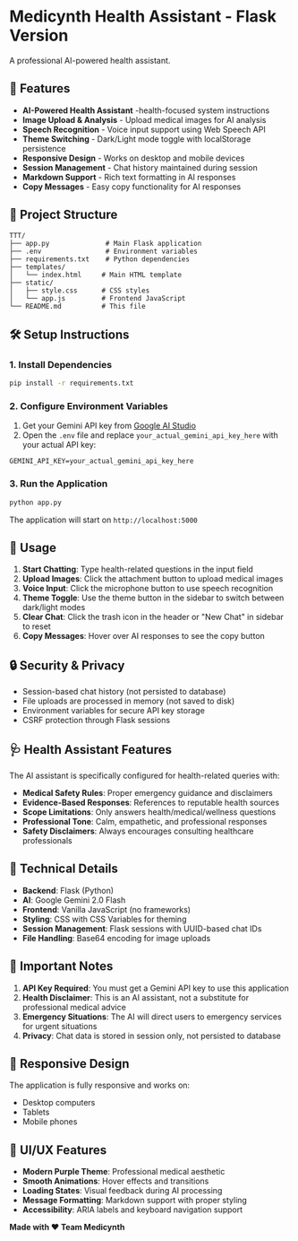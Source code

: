 # Medicynth Health Assistant - Flask Version

A professional AI-powered health assistant.

## 🚀 Features

- **AI-Powered Health Assistant** -health-focused system instructions
- **Image Upload & Analysis** - Upload medical images for AI analysis
- **Speech Recognition** - Voice input support using Web Speech API
- **Theme Switching** - Dark/Light mode toggle with localStorage persistence
- **Responsive Design** - Works on desktop and mobile devices
- **Session Management** - Chat history maintained during session
- **Markdown Support** - Rich text formatting in AI responses
- **Copy Messages** - Easy copy functionality for AI responses

## 📁 Project Structure

```
TTT/
├── app.py              # Main Flask application
├── .env                # Environment variables
├── requirements.txt    # Python dependencies
├── templates/
│   └── index.html     # Main HTML template
├── static/
│   ├── style.css      # CSS styles 
│   └── app.js         # Frontend JavaScript
└── README.md          # This file
```

## 🛠️ Setup Instructions

### 1. Install Dependencies

```bash
pip install -r requirements.txt
```

### 2. Configure Environment Variables

1. Get your Gemini API key from [Google AI Studio](https://aistudio.google.com/app/apikey)
2. Open the `.env` file and replace `your_actual_gemini_api_key_here` with your actual API key:

```env
GEMINI_API_KEY=your_actual_gemini_api_key_here
```

### 3. Run the Application

```bash
python app.py
```

The application will start on `http://localhost:5000`

## 🎯 Usage

1. **Start Chatting**: Type health-related questions in the input field
2. **Upload Images**: Click the attachment button to upload medical images
3. **Voice Input**: Click the microphone button to use speech recognition
4. **Theme Toggle**: Use the theme button in the sidebar to switch between dark/light modes
5. **Clear Chat**: Click the trash icon in the header or "New Chat" in sidebar to reset
6. **Copy Messages**: Hover over AI responses to see the copy button

## 🔒 Security & Privacy

- Session-based chat history (not persisted to database)
- File uploads are processed in memory (not saved to disk)
- Environment variables for secure API key storage
- CSRF protection through Flask sessions

## 🩺 Health Assistant Features

The AI assistant is specifically configured for health-related queries with:

- **Medical Safety Rules**: Proper emergency guidance and disclaimers
- **Evidence-Based Responses**: References to reputable health sources
- **Scope Limitations**: Only answers health/medical/wellness questions
- **Professional Tone**: Calm, empathetic, and professional responses
- **Safety Disclaimers**: Always encourages consulting healthcare professionals

## 🔧 Technical Details

- **Backend**: Flask (Python)
- **AI**: Google Gemini 2.0 Flash
- **Frontend**: Vanilla JavaScript (no frameworks)
- **Styling**: CSS with CSS Variables for theming
- **Session Management**: Flask sessions with UUID-based chat IDs
- **File Handling**: Base64 encoding for image uploads

## 🚨 Important Notes

1. **API Key Required**: You must get a Gemini API key to use this application
2. **Health Disclaimer**: This is an AI assistant, not a substitute for professional medical advice
3. **Emergency Situations**: The AI will direct users to emergency services for urgent situations
4. **Privacy**: Chat data is stored in session only, not persisted to database

## 📱 Responsive Design

The application is fully responsive and works on:
- Desktop computers
- Tablets
- Mobile phones

## 🎨 UI/UX Features

- **Modern Purple Theme**: Professional medical aesthetic
- **Smooth Animations**: Hover effects and transitions
- **Loading States**: Visual feedback during AI processing
- **Message Formatting**: Markdown support with proper styling
- **Accessibility**: ARIA labels and keyboard navigation support

**Made with ❤️ Team Medicynth**